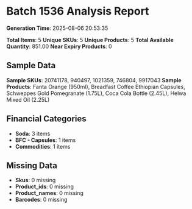 # Batch 1536 Analysis Report

**Generation Time**: 2025-08-06 20:53:35

**Total Items**: 5
**Unique SKUs**: 5
**Unique Products**: 5
**Total Available Quantity**: 851.00
**Near Expiry Products**: 0

## Sample Data
**Sample SKUs**: 20741178, 940497, 1021359, 746804, 9917043
**Sample Products**: Fanta Orange (950ml), Breadfast Coffee Ethiopian Capsules, Schweppes Gold Pomegranate (1.75L), Coca Cola Bottle (2.45L), Helwa Mixed Oil (2.25L)

## Financial Categories
- **Soda**: 3 items
- **BFC - Capsules**: 1 items
- **Commodities**: 1 items

## Missing Data
- **Skus**: 0 missing
- **Product_ids**: 0 missing
- **Product_names**: 0 missing
- **Barcodes**: 0 missing
